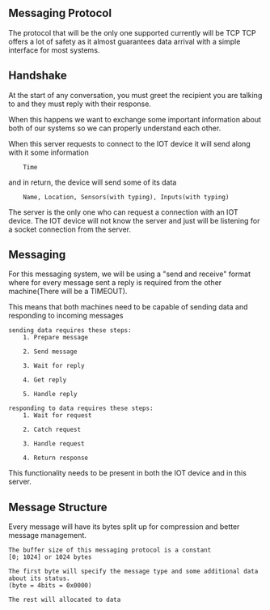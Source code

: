 ## Messaging Protocol

The protocol that will be the only one supported currently will be TCP
TCP offers a lot of safety as it almost guarantees data arrival with a simple
interface for most systems.


## Handshake

At the start of any conversation, you must greet the recipient you are talking to
and they must reply with their response.

When this happens we want to exchange some important information about 
both of our systems so we can properly understand each other.

When this server requests to connect to the IOT device it will send along with it
some information 
```Example
    Time
```
and in return, the device will send some of its data
```Example
    Name, Location, Sensors(with typing), Inputs(with typing)
```

The server is the only one who can request a connection with an IOT device.
The IOT device will not know the server and just will be listening for a 
socket connection from the server.


## Messaging

For this messaging system, we will be using a "send and receive" format
where for every message sent a reply is required from the other 
machine(There will be a TIMEOUT).

This means that both machines need to be capable of sending data and
responding to incoming messages
```
sending data requires these steps:
    1. Prepare message 

    2. Send message

    3. Wait for reply

    4. Get reply

    5. Handle reply
```
```
responding to data requires these steps:
    1. Wait for request

    2. Catch request

    3. Handle request 

    4. Return response
```

This functionality needs to be present in both the IOT device and 
in this server.


## Message Structure

Every message will have its bytes split up for compression and better
message management.

```
The buffer size of this messaging protocol is a constant
[0; 1024] or 1024 bytes

The first byte will specify the message type and some additional data
about its status.
(byte = 4bits = 0x0000)

The rest will allocated to data
```
